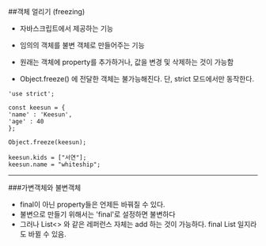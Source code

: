 ##객체 얼리기 (freezing)

- 자바스크립트에서 제공하는 기능 
- 임의의 객체를 불변 객체로 만들어주는 기능 

- 원래는 객체에 property를 추가하거나, 값을 변경 및 삭제하는 것이 가능함
- Object.freeze() 에 전달한 객체는 불가능해진다. 단, strict 모드에서만 동작한다.

```
'use strict';

const keesun = {
'name' : 'Keesun',
'age' : 40
};

Object.freeze(keesun);

keesun.kids = ["서연"];
keesun.name = "whiteship";
```

---------------------------------------

###가변객체와 불변객체

- final이 아닌 property들은 언제든 바꿔질 수 있다. 
- 불변으로 만들기 위해서는 'final'로 설정하면 불변하다
- 그러나 List<> 와 같은 레퍼런스 자체는 add 하는 것이 가능하다. final List 일지라도 바뀔 수 있음.  